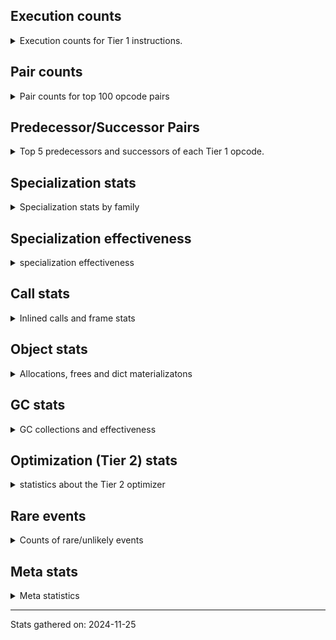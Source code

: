## Execution counts

<details>
<summary> Execution counts for Tier 1 instructions. </summary>


The "miss ratio" column shows the percentage of times the instruction
executed that it deoptimized. When this happens, the base unspecialized
instruction is not counted.

<table>
<thead>
<tr>
<th align="left">Name</th>
<th align="right">Base Count</th>
<th align="right">Head Count</th>
<th align="right">Change</th>
</tr>
</thead>
<tbody>
<tr>
<td align="left">LOAD_FAST</td>
<td align="right">1,850,878,500</td>
<td align="right">1,850,878,500</td>
<td align="right">0.0%</td>
</tr>
<tr>
<td align="left">STORE_FAST</td>
<td align="right">385,400,640</td>
<td align="right">385,400,640</td>
<td align="right">0.0%</td>
</tr>
<tr>
<td align="left">LOAD_ATTR_INSTANCE_VALUE</td>
<td align="right">356,844,640</td>
<td align="right">356,844,640</td>
<td align="right">0.0%</td>
</tr>
<tr>
<td align="left">POP_JUMP_IF_FALSE</td>
<td align="right">265,040,280</td>
<td align="right">265,040,280</td>
<td align="right">0.0%</td>
</tr>
<tr>
<td align="left">LOAD_SMALL_INT</td>
<td align="right">258,160,860</td>
<td align="right">258,160,860</td>
<td align="right">0.0%</td>
</tr>
<tr>
<td align="left">LOAD_CONST_IMMORTAL</td>
<td align="right">250,412,040</td>
<td align="right">250,412,040</td>
<td align="right">0.0%</td>
</tr>
<tr>
<td align="left">STORE_ATTR_INSTANCE_VALUE</td>
<td align="right">204,107,780</td>
<td align="right">204,107,780</td>
<td align="right">0.0%</td>
</tr>
<tr>
<td align="left">LOAD_ATTR_METHOD_NO_DICT</td>
<td align="right">166,929,540</td>
<td align="right">166,929,540</td>
<td align="right">0.0%</td>
</tr>
<tr>
<td align="left">LOAD_FAST_LOAD_FAST</td>
<td align="right">162,011,340</td>
<td align="right">162,011,340</td>
<td align="right">0.0%</td>
</tr>
<tr>
<td align="left">RETURN_VALUE</td>
<td align="right">158,565,240</td>
<td align="right">158,565,240</td>
<td align="right">0.0%</td>
</tr>
<tr>
<td align="left">RESUME_CHECK</td>
<td align="right">158,563,980</td>
<td align="right">158,563,980</td>
<td align="right">0.0%</td>
</tr>
<tr>
<td align="left">COMPARE_OP_INT</td>
<td align="right">127,699,920</td>
<td align="right">127,699,920</td>
<td align="right">0.0%</td>
</tr>
<tr>
<td align="left">BINARY_SUBSCR_LIST_INT</td>
<td align="right">113,346,180</td>
<td align="right">113,346,180</td>
<td align="right">0.0%</td>
</tr>
<tr>
<td align="left">LOAD_GLOBAL_BUILTIN</td>
<td align="right">109,501,280</td>
<td align="right">109,501,280</td>
<td align="right">0.0%</td>
</tr>
<tr>
<td align="left">EXTENDED_ARG</td>
<td align="right">109,168,200</td>
<td align="right">109,168,200</td>
<td align="right">0.0%</td>
</tr>
<tr>
<td align="left">UNARY_NEGATIVE</td>
<td align="right">105,292,140</td>
<td align="right">105,292,140</td>
<td align="right">0.0%</td>
</tr>
<tr>
<td align="left">POP_JUMP_IF_TRUE</td>
<td align="right">102,299,040</td>
<td align="right">102,299,040</td>
<td align="right">0.0%</td>
</tr>
<tr>
<td align="left">BINARY_SUBSCR_DICT</td>
<td align="right">95,104,500</td>
<td align="right">95,104,500</td>
<td align="right">0.0%</td>
</tr>
<tr>
<td align="left">CALL_NON_PY_GENERAL</td>
<td align="right">76,620,300</td>
<td align="right">76,620,300</td>
<td align="right">0.0%</td>
</tr>
<tr>
<td align="left">JUMP_BACKWARD</td>
<td align="right">71,127,480</td>
<td align="right">71,127,480</td>
<td align="right">0.0%</td>
</tr>
<tr>
<td align="left">CALL_LIST_APPEND</td>
<td align="right">70,492,980</td>
<td align="right">70,492,980</td>
<td align="right">0.0%</td>
</tr>
<tr>
<td align="left">NOP</td>
<td align="right">61,320,480</td>
<td align="right">61,320,480</td>
<td align="right">0.0%</td>
</tr>
<tr>
<td align="left">CALL_METHOD_DESCRIPTOR_FAST</td>
<td align="right">59,443,380</td>
<td align="right">59,443,380</td>
<td align="right">0.0%</td>
</tr>
<tr>
<td align="left">LOAD_GLOBAL_MODULE</td>
<td align="right">53,870,020</td>
<td align="right">53,870,020</td>
<td align="right">0.0%</td>
</tr>
<tr>
<td align="left">DELETE_SUBSCR</td>
<td align="right">52,349,040</td>
<td align="right">52,349,040</td>
<td align="right">0.0%</td>
</tr>
<tr>
<td align="left">BUILD_SLICE</td>
<td align="right">52,349,040</td>
<td align="right">52,349,040</td>
<td align="right">0.0%</td>
</tr>
<tr>
<td align="left">TO_BOOL_BOOL</td>
<td align="right">49,258,620</td>
<td align="right">49,258,620</td>
<td align="right">0.0%</td>
</tr>
<tr>
<td align="left">CALL_PY_EXACT_ARGS</td>
<td align="right">47,968,740</td>
<td align="right">47,968,740</td>
<td align="right">0.0%</td>
</tr>
<tr>
<td align="left">TO_BOOL_ALWAYS_TRUE</td>
<td align="right">47,675,580</td>
<td align="right">47,675,580</td>
<td align="right">0.0%</td>
</tr>
<tr>
<td align="left">INTERPRETER_EXIT</td>
<td align="right">45,924,300</td>
<td align="right">45,924,300</td>
<td align="right">0.0%</td>
</tr>
<tr>
<td align="left">JUMP_FORWARD</td>
<td align="right">42,933,240</td>
<td align="right">42,933,240</td>
<td align="right">0.0%</td>
</tr>
<tr>
<td align="left">POP_TOP</td>
<td align="right">41,883,780</td>
<td align="right">41,883,780</td>
<td align="right">0.0%</td>
</tr>
<tr>
<td align="left">CALL_ISINSTANCE</td>
<td align="right">40,892,520</td>
<td align="right">40,892,520</td>
<td align="right">0.0%</td>
</tr>
<tr>
<td align="left">UNPACK_SEQUENCE_TWO_TUPLE</td>
<td align="right">36,819,480</td>
<td align="right">36,819,480</td>
<td align="right">0.0%</td>
</tr>
<tr>
<td align="left">STORE_ATTR_SLOT</td>
<td align="right">36,086,280</td>
<td align="right">36,086,280</td>
<td align="right">0.0%</td>
</tr>
<tr>
<td align="left">TO_BOOL_NONE</td>
<td align="right">35,536,700</td>
<td align="right">35,536,700</td>
<td align="right">0.0%</td>
</tr>
<tr>
<td align="left">BINARY_SUBSCR_GETITEM</td>
<td align="right">35,514,600</td>
<td align="right">35,514,600</td>
<td align="right">0.0%</td>
</tr>
<tr>
<td align="left">POP_JUMP_IF_NONE</td>
<td align="right">35,176,500</td>
<td align="right">35,176,500</td>
<td align="right">0.0%</td>
</tr>
<tr>
<td align="left">CONTAINS_OP_DICT</td>
<td align="right">34,664,280</td>
<td align="right">34,664,280</td>
<td align="right">0.0%</td>
</tr>
<tr>
<td align="left">TO_BOOL_INT</td>
<td align="right">34,549,500</td>
<td align="right">34,549,500</td>
<td align="right">0.0%</td>
</tr>
<tr>
<td align="left">FOR_ITER_LIST</td>
<td align="right">32,614,800</td>
<td align="right">32,614,800</td>
<td align="right">0.0%</td>
</tr>
<tr>
<td align="left">BINARY_OP_SUBTRACT_INT</td>
<td align="right">30,116,640</td>
<td align="right">30,116,640</td>
<td align="right">0.0%</td>
</tr>
<tr>
<td align="left">LOAD_ATTR_METHOD_WITH_VALUES</td>
<td align="right">28,306,200</td>
<td align="right">28,306,200</td>
<td align="right">0.0%</td>
</tr>
<tr>
<td align="left">CALL_BOUND_METHOD_EXACT_ARGS</td>
<td align="right">28,155,540</td>
<td align="right">28,155,540</td>
<td align="right">0.0%</td>
</tr>
<tr>
<td align="left">BINARY_SUBSCR</td>
<td align="right">27,970,040</td>
<td align="right">27,970,040</td>
<td align="right">0.0%</td>
</tr>
<tr>
<td align="left">STORE_FAST_STORE_FAST</td>
<td align="right">27,632,400</td>
<td align="right">27,632,400</td>
<td align="right">0.0%</td>
</tr>
<tr>
<td align="left">STORE_SUBSCR</td>
<td align="right">26,781,000</td>
<td align="right">26,781,000</td>
<td align="right">0.0%</td>
</tr>
<tr>
<td align="left">BINARY_SLICE</td>
<td align="right">26,190,540</td>
<td align="right">26,190,540</td>
<td align="right">0.0%</td>
</tr>
<tr>
<td align="left">STORE_SUBSCR_LIST_INT</td>
<td align="right">26,174,520</td>
<td align="right">26,174,520</td>
<td align="right">0.0%</td>
</tr>
<tr>
<td align="left">PUSH_NULL</td>
<td align="right">21,041,880</td>
<td align="right">21,041,880</td>
<td align="right">0.0%</td>
</tr>
<tr>
<td align="left">CONTAINS_OP</td>
<td align="right">19,391,960</td>
<td align="right">19,391,960</td>
<td align="right">0.0%</td>
</tr>
<tr>
<td align="left">BINARY_SUBSCR_STR_INT</td>
<td align="right">17,564,700</td>
<td align="right">17,564,700</td>
<td align="right">0.0%</td>
</tr>
<tr>
<td align="left">CALL_LEN</td>
<td align="right">16,612,560</td>
<td align="right">16,612,560</td>
<td align="right">0.0%</td>
</tr>
<tr>
<td align="left">GET_ITER</td>
<td align="right">15,504,780</td>
<td align="right">15,504,780</td>
<td align="right">0.0%</td>
</tr>
<tr>
<td align="left">LOAD_ATTR_MODULE</td>
<td align="right">13,719,660</td>
<td align="right">13,719,660</td>
<td align="right">0.0%</td>
</tr>
<tr>
<td align="left">CALL_BUILTIN_FAST</td>
<td align="right">12,358,920</td>
<td align="right">12,358,920</td>
<td align="right">0.0%</td>
</tr>
<tr>
<td align="left">SWAP</td>
<td align="right">12,204,660</td>
<td align="right">12,204,660</td>
<td align="right">0.0%</td>
</tr>
<tr>
<td align="left">LOAD_CONST</td>
<td align="right">11,438,580</td>
<td align="right">11,438,580</td>
<td align="right">0.0%</td>
</tr>
<tr>
<td align="left">STORE_FAST_LOAD_FAST</td>
<td align="right">10,575,720</td>
<td align="right">10,575,720</td>
<td align="right">0.0%</td>
</tr>
<tr>
<td align="left">BINARY_OP_ADD_INT</td>
<td align="right">9,573,540</td>
<td align="right">9,573,540</td>
<td align="right">0.0%</td>
</tr>
<tr>
<td align="left">LOAD_ATTR</td>
<td align="right">9,416,340</td>
<td align="right">9,416,340</td>
<td align="right">0.0%</td>
</tr>
<tr>
<td align="left">LOAD_ATTR_SLOT</td>
<td align="right">8,975,280</td>
<td align="right">8,975,280</td>
<td align="right">0.0%</td>
</tr>
<tr>
<td align="left">TO_BOOL_LIST</td>
<td align="right">8,783,640</td>
<td align="right">8,783,640</td>
<td align="right">0.0%</td>
</tr>
<tr>
<td align="left">CALL_KW_NON_PY</td>
<td align="right">7,989,540</td>
<td align="right">7,989,540</td>
<td align="right">0.0%</td>
</tr>
<tr>
<td align="left">POP_JUMP_IF_NOT_NONE</td>
<td align="right">7,157,460</td>
<td align="right">7,157,460</td>
<td align="right">0.0%</td>
</tr>
<tr>
<td align="left">FOR_ITER</td>
<td align="right">7,001,200</td>
<td align="right">7,001,200</td>
<td align="right">0.0%</td>
</tr>
<tr>
<td align="left">BUILD_LIST</td>
<td align="right">6,893,100</td>
<td align="right">6,893,100</td>
<td align="right">0.0%</td>
</tr>
<tr>
<td align="left">TO_BOOL_STR</td>
<td align="right">4,138,460</td>
<td align="right">4,138,460</td>
<td align="right">0.0%</td>
</tr>
<tr>
<td align="left">COMPARE_OP_STR</td>
<td align="right">3,239,880</td>
<td align="right">3,239,880</td>
<td align="right">0.0%</td>
</tr>
<tr>
<td align="left">TO_BOOL</td>
<td align="right">3,136,560</td>
<td align="right">3,136,560</td>
<td align="right">0.0%</td>
</tr>
<tr>
<td align="left">COPY</td>
<td align="right">2,609,400</td>
<td align="right">2,609,400</td>
<td align="right">0.0%</td>
</tr>
<tr>
<td align="left">CALL_BUILTIN_CLASS</td>
<td align="right">2,531,940</td>
<td align="right">2,531,940</td>
<td align="right">0.0%</td>
</tr>
<tr>
<td align="left">BINARY_OP</td>
<td align="right">1,317,780</td>
<td align="right">1,317,780</td>
<td align="right">0.0%</td>
</tr>
<tr>
<td align="left">LOAD_FAST_AND_CLEAR</td>
<td align="right">1,253,280</td>
<td align="right">1,253,280</td>
<td align="right">0.0%</td>
</tr>
<tr>
<td align="left">BUILD_TUPLE</td>
<td align="right">1,164,240</td>
<td align="right">1,164,240</td>
<td align="right">0.0%</td>
</tr>
<tr>
<td align="left">LOAD_DEREF</td>
<td align="right">1,091,760</td>
<td align="right">1,091,760</td>
<td align="right">0.0%</td>
</tr>
<tr>
<td align="left">COPY_FREE_VARS</td>
<td align="right">1,091,700</td>
<td align="right">1,091,700</td>
<td align="right">0.0%</td>
</tr>
<tr>
<td align="left">CALL_KW_PY</td>
<td align="right">855,060</td>
<td align="right">855,060</td>
<td align="right">0.0%</td>
</tr>
<tr>
<td align="left">BINARY_OP_ADD_UNICODE</td>
<td align="right">835,200</td>
<td align="right">835,200</td>
<td align="right">0.0%</td>
</tr>
<tr>
<td align="left">LIST_APPEND</td>
<td align="right">729,960</td>
<td align="right">729,960</td>
<td align="right">0.0%</td>
</tr>
<tr>
<td align="left">CALL_PY_GENERAL</td>
<td align="right">669,540</td>
<td align="right">669,540</td>
<td align="right">0.0%</td>
</tr>
<tr>
<td align="left">COMPARE_OP</td>
<td align="right">406,300</td>
<td align="right">406,300</td>
<td align="right">0.0%</td>
</tr>
<tr>
<td align="left">STORE_SUBSCR_DICT</td>
<td align="right">379,680</td>
<td align="right">379,680</td>
<td align="right">0.0%</td>
</tr>
<tr>
<td align="left">BINARY_SUBSCR_TUPLE_INT</td>
<td align="right">216,960</td>
<td align="right">216,960</td>
<td align="right">0.0%</td>
</tr>
<tr>
<td align="left">CALL_METHOD_DESCRIPTOR_O</td>
<td align="right">180,960</td>
<td align="right">180,960</td>
<td align="right">0.0%</td>
</tr>
<tr>
<td align="left">CALL_METHOD_DESCRIPTOR_NOARGS</td>
<td align="right">97,380</td>
<td align="right">97,380</td>
<td align="right">0.0%</td>
</tr>
<tr>
<td align="left">BUILD_MAP</td>
<td align="right">94,920</td>
<td align="right">94,920</td>
<td align="right">0.0%</td>
</tr>
<tr>
<td align="left">FORMAT_SIMPLE</td>
<td align="right">65,880</td>
<td align="right">65,880</td>
<td align="right">0.0%</td>
</tr>
<tr>
<td align="left">CONVERT_VALUE</td>
<td align="right">65,880</td>
<td align="right">65,880</td>
<td align="right">0.0%</td>
</tr>
<tr>
<td align="left">CALL_FUNCTION_EX</td>
<td align="right">56,100</td>
<td align="right">56,100</td>
<td align="right">0.0%</td>
</tr>
<tr>
<td align="left">BUILD_STRING</td>
<td align="right">32,940</td>
<td align="right">32,940</td>
<td align="right">0.0%</td>
</tr>
<tr>
<td align="left">FOR_ITER_TUPLE</td>
<td align="right">30,600</td>
<td align="right">30,600</td>
<td align="right">0.0%</td>
</tr>
<tr>
<td align="left">CALL_STR_1</td>
<td align="right">30,420</td>
<td align="right">30,420</td>
<td align="right">0.0%</td>
</tr>
<tr>
<td align="left">LOAD_ATTR_PROPERTY</td>
<td align="right">30,420</td>
<td align="right">30,420</td>
<td align="right">0.0%</td>
</tr>
<tr>
<td align="left">LOAD_FAST_CHECK</td>
<td align="right">13,860</td>
<td align="right">13,860</td>
<td align="right">0.0%</td>
</tr>
<tr>
<td align="left">CALL_METHOD_DESCRIPTOR_FAST_WITH_KEYWORDS</td>
<td align="right">13,860</td>
<td align="right">13,860</td>
<td align="right">0.0%</td>
</tr>
<tr>
<td align="left">MAKE_FUNCTION</td>
<td align="right">3,840</td>
<td align="right">3,840</td>
<td align="right">0.0%</td>
</tr>
<tr>
<td align="left">STORE_ATTR</td>
<td align="right">2,560</td>
<td align="right">2,560</td>
<td align="right">0.0%</td>
</tr>
<tr>
<td align="left">CALL_TUPLE_1</td>
<td align="right">1,980</td>
<td align="right">1,980</td>
<td align="right">0.0%</td>
</tr>
<tr>
<td align="left">CALL_TYPE_1</td>
<td align="right">1,440</td>
<td align="right">1,440</td>
<td align="right">0.0%</td>
</tr>
<tr>
<td align="left">CALL_ALLOC_AND_ENTER_INIT</td>
<td align="right">1,260</td>
<td align="right">1,260</td>
<td align="right">0.0%</td>
</tr>
<tr>
<td align="left">EXIT_INIT_CHECK</td>
<td align="right">1,080</td>
<td align="right">1,080</td>
<td align="right">0.0%</td>
</tr>
<tr>
<td align="left">CALL_BUILTIN_FAST_WITH_KEYWORDS</td>
<td align="right">960</td>
<td align="right">960</td>
<td align="right">0.0%</td>
</tr>
<tr>
<td align="left">STORE_GLOBAL</td>
<td align="right">720</td>
<td align="right">720</td>
<td align="right">0.0%</td>
</tr>
<tr>
<td align="left">CALL</td>
<td align="right">480</td>
<td align="right">480</td>
<td align="right">0.0%</td>
</tr>
<tr>
<td align="left">RESUME</td>
<td align="right">360</td>
<td align="right">360</td>
<td align="right">0.0%</td>
</tr>
<tr>
<td align="left">IMPORT_NAME</td>
<td align="right">360</td>
<td align="right">360</td>
<td align="right">0.0%</td>
</tr>
<tr>
<td align="left">LOAD_SPECIAL</td>
<td align="right">360</td>
<td align="right">360</td>
<td align="right">0.0%</td>
</tr>
<tr>
<td align="left">STORE_NAME</td>
<td align="right">360</td>
<td align="right">360</td>
<td align="right">0.0%</td>
</tr>
<tr>
<td align="left">LOAD_GLOBAL</td>
<td align="right">280</td>
<td align="right">280</td>
<td align="right">0.0%</td>
</tr>
<tr>
<td align="left">LIST_EXTEND</td>
<td align="right">240</td>
<td align="right">240</td>
<td align="right">0.0%</td>
</tr>
<tr>
<td align="left">BINARY_OP_INPLACE_ADD_UNICODE</td>
<td align="right">180</td>
<td align="right">180</td>
<td align="right">0.0%</td>
</tr>
<tr>
<td align="left">DICT_MERGE</td>
<td align="right">180</td>
<td align="right">180</td>
<td align="right">0.0%</td>
</tr>
<tr>
<td align="left">YIELD_VALUE</td>
<td align="right">180</td>
<td align="right">180</td>
<td align="right">0.0%</td>
</tr>
<tr>
<td align="left">LOAD_ATTR_CLASS</td>
<td align="right">180</td>
<td align="right">180</td>
<td align="right">0.0%</td>
</tr>
<tr>
<td align="left">FOR_ITER_RANGE</td>
<td align="right">120</td>
<td align="right">120</td>
<td align="right">0.0%</td>
</tr>
<tr>
<td align="left">RETURN_GENERATOR</td>
<td align="right">60</td>
<td align="right">60</td>
<td align="right">0.0%</td>
</tr>
<tr>
<td align="left">CALL_INTRINSIC_1</td>
<td align="right">60</td>
<td align="right">60</td>
<td align="right">0.0%</td>
</tr>
<tr>
<td align="left">IS_OP</td>
<td align="right">60</td>
<td align="right">60</td>
<td align="right">0.0%</td>
</tr>
<tr>
<td align="left">MAKE_CELL</td>
<td align="right">60</td>
<td align="right">60</td>
<td align="right">0.0%</td>
</tr>
<tr>
<td align="left">SET_FUNCTION_ATTRIBUTE</td>
<td align="right">60</td>
<td align="right">60</td>
<td align="right">0.0%</td>
</tr>
<tr>
<td align="left">STORE_DEREF</td>
<td align="right">60</td>
<td align="right">60</td>
<td align="right">0.0%</td>
</tr>
<tr>
<td align="left">BINARY_OP_SUBTRACT_FLOAT</td>
<td align="right">60</td>
<td align="right">60</td>
<td align="right">0.0%</td>
</tr>
<tr>
<td align="left">UNPACK_SEQUENCE</td>
<td align="right">40</td>
<td align="right">40</td>
<td align="right">0.0%</td>
</tr>
</tbody>
</table>


</details>

## Pair counts

<details>
<summary> Pair counts for top 100 opcode pairs </summary>


Pairs of specialized operations that deoptimize and are then followed by
the corresponding unspecialized instruction are not counted as pairs.

Not included in comparative output.


</details>

## Predecessor/Successor Pairs

<details>
<summary> Top 5 predecessors and successors of each Tier 1 opcode. </summary>


This does not include the unspecialized instructions that occur after a
specialized instruction deoptimizes.

Not included in comparative output.


</details>

## Specialization stats

<details>
<summary> Specialization stats by family </summary>

### BINARY_OP

<details>
<summary> specialization stats for BINARY_OP family </summary>

<table>
<thead>
<tr>
<th align="left">Kind</th>
<th align="right">Base Count</th>
<th align="right">Base Ratio</th>
<th align="right">Head Count</th>
<th align="right">Head Ratio</th>
<th align="right">Change</th>
</tr>
</thead>
<tbody>
<tr>
<td align="left">
deferred
<details>
<summary>ⓘ</summary>

Lists the number of "deferred" (i.e. not specialized) instructions executed.
</details>
</td>
<td align="right">1,317,180</td>
<td align="right">3.1%</td>
<td align="right">1,317,180</td>
<td align="right">3.1%</td>
<td align="right">0.0%</td>
</tr>
<tr>
<td align="left">
hit
<details>
<summary>ⓘ</summary>

Specialized instructions that complete.
</details>
</td>
<td align="right">40,525,620</td>
<td align="right">96.9%</td>
<td align="right">40,525,620</td>
<td align="right">96.9%</td>
<td align="right">0.0%</td>
</tr>
</tbody>
</table>

<table>
<thead>
<tr>
<th align="left">Success</th>
<th align="right">Base Count</th>
<th align="right">Base Ratio</th>
<th align="right">Head Count</th>
<th align="right">Head Ratio</th>
<th align="right">Change</th>
</tr>
</thead>
<tbody>
<tr>
<td align="left">Success</td>
<td align="right">0</td>
<td align="right">0.0%</td>
<td align="right">0</td>
<td align="right">0.0%</td>
<td align="right"></td>
</tr>
<tr>
<td align="left">Failure</td>
<td align="right">580</td>
<td align="right">100.0%</td>
<td align="right">580</td>
<td align="right">100.0%</td>
<td align="right">0.0%</td>
</tr>
</tbody>
</table>

<table>
<thead>
<tr>
<th align="left">Failure kind</th>
<th align="right">Base Count</th>
<th align="right">Base Ratio</th>
<th align="right">Head Count</th>
<th align="right">Head Ratio</th>
<th align="right">Change</th>
</tr>
</thead>
<tbody>
<tr>
<td align="left">add other</td>
<td align="right">200</td>
<td align="right">34.5%</td>
<td align="right">200</td>
<td align="right">34.5%</td>
<td align="right">0.0%</td>
</tr>
<tr>
<td align="left">multiply different types</td>
<td align="right">200</td>
<td align="right">34.5%</td>
<td align="right">200</td>
<td align="right">34.5%</td>
<td align="right">0.0%</td>
</tr>
<tr>
<td align="left">remainder</td>
<td align="right">120</td>
<td align="right">20.7%</td>
<td align="right">120</td>
<td align="right">20.7%</td>
<td align="right">0.0%</td>
</tr>
<tr>
<td align="left">or</td>
<td align="right">40</td>
<td align="right">6.9%</td>
<td align="right">40</td>
<td align="right">6.9%</td>
<td align="right">0.0%</td>
</tr>
<tr>
<td align="left">add different types</td>
<td align="right">20</td>
<td align="right">3.4%</td>
<td align="right">20</td>
<td align="right">3.4%</td>
<td align="right">0.0%</td>
</tr>
</tbody>
</table>


</details>

### BINARY_SLICE

<details>
<summary> specialization stats for BINARY_SLICE family </summary>

<table>
<thead>
<tr>
<th align="left">Kind</th>
<th align="right">Base Count</th>
<th align="right">Base Ratio</th>
<th align="right">Head Count</th>
<th align="right">Head Ratio</th>
<th align="right">Change</th>
</tr>
</thead>
<tbody>
<tr>
<td align="left">
deferred
<details>
<summary>ⓘ</summary>

Lists the number of "deferred" (i.e. not specialized) instructions executed.
</details>
</td>
<td align="right">26,190,540</td>
<td align="right">100.0%</td>
<td align="right">26,190,540</td>
<td align="right">100.0%</td>
<td align="right">0.0%</td>
</tr>
</tbody>
</table>


</details>

### BINARY_SUBSCR

<details>
<summary> specialization stats for BINARY_SUBSCR family </summary>

<table>
<thead>
<tr>
<th align="left">Kind</th>
<th align="right">Base Count</th>
<th align="right">Base Ratio</th>
<th align="right">Head Count</th>
<th align="right">Head Ratio</th>
<th align="right">Change</th>
</tr>
</thead>
<tbody>
<tr>
<td align="left">
deferred
<details>
<summary>ⓘ</summary>

Lists the number of "deferred" (i.e. not specialized) instructions executed.
</details>
</td>
<td align="right">27,962,640</td>
<td align="right">9.7%</td>
<td align="right">27,962,640</td>
<td align="right">9.7%</td>
<td align="right">0.0%</td>
</tr>
<tr>
<td align="left">
hit
<details>
<summary>ⓘ</summary>

Specialized instructions that complete.
</details>
</td>
<td align="right">261,746,940</td>
<td align="right">90.3%</td>
<td align="right">261,746,940</td>
<td align="right">90.3%</td>
<td align="right">0.0%</td>
</tr>
</tbody>
</table>

<table>
<thead>
<tr>
<th align="left">Success</th>
<th align="right">Base Count</th>
<th align="right">Base Ratio</th>
<th align="right">Head Count</th>
<th align="right">Head Ratio</th>
<th align="right">Change</th>
</tr>
</thead>
<tbody>
<tr>
<td align="left">Success</td>
<td align="right">40</td>
<td align="right">0.5%</td>
<td align="right">40</td>
<td align="right">0.5%</td>
<td align="right">0.0%</td>
</tr>
<tr>
<td align="left">Failure</td>
<td align="right">7,360</td>
<td align="right">99.5%</td>
<td align="right">7,360</td>
<td align="right">99.5%</td>
<td align="right">0.0%</td>
</tr>
</tbody>
</table>

<table>
<thead>
<tr>
<th align="left">Failure kind</th>
<th align="right">Base Count</th>
<th align="right">Base Ratio</th>
<th align="right">Head Count</th>
<th align="right">Head Ratio</th>
<th align="right">Change</th>
</tr>
</thead>
<tbody>
<tr>
<td align="left">out of range</td>
<td align="right">7,060</td>
<td align="right">95.9%</td>
<td align="right">7,060</td>
<td align="right">95.9%</td>
<td align="right">0.0%</td>
</tr>
<tr>
<td align="left">string slice</td>
<td align="right">260</td>
<td align="right">3.5%</td>
<td align="right">260</td>
<td align="right">3.5%</td>
<td align="right">0.0%</td>
</tr>
<tr>
<td align="left">list slice</td>
<td align="right">40</td>
<td align="right">0.5%</td>
<td align="right">40</td>
<td align="right">0.5%</td>
<td align="right">0.0%</td>
</tr>
</tbody>
</table>


</details>

### CALL

<details>
<summary> specialization stats for CALL family </summary>

<table>
<thead>
<tr>
<th align="left">Kind</th>
<th align="right">Base Count</th>
<th align="right">Base Ratio</th>
<th align="right">Head Count</th>
<th align="right">Head Ratio</th>
<th align="right">Change</th>
</tr>
</thead>
<tbody>
<tr>
<td align="left">
hit
<details>
<summary>ⓘ</summary>

Specialized instructions that complete.
</details>
</td>
<td align="right">277,515,480</td>
<td align="right">90.4%</td>
<td align="right">277,515,480</td>
<td align="right">90.4%</td>
<td align="right">0.0%</td>
</tr>
<tr>
<td align="left">
miss
<details>
<summary>ⓘ</summary>

Specialized instructions that deopt.
</details>
</td>
<td align="right">29,424,900</td>
<td align="right">9.6%</td>
<td align="right">29,424,900</td>
<td align="right">9.6%</td>
<td align="right">0.0%</td>
</tr>
</tbody>
</table>

<table>
<thead>
<tr>
<th align="left">Success</th>
<th align="right">Base Count</th>
<th align="right">Base Ratio</th>
<th align="right">Head Count</th>
<th align="right">Head Ratio</th>
<th align="right">Change</th>
</tr>
</thead>
<tbody>
<tr>
<td align="left">Success</td>
<td align="right">555,660</td>
<td align="right">100.0%</td>
<td align="right">555,660</td>
<td align="right">100.0%</td>
<td align="right">0.0%</td>
</tr>
<tr>
<td align="left">Failure</td>
<td align="right">0</td>
<td align="right">0.0%</td>
<td align="right">0</td>
<td align="right">0.0%</td>
<td align="right"></td>
</tr>
</tbody>
</table>

<table>
<thead>
<tr>
<th align="left">Failure kind</th>
<th align="right">Base Count</th>
<th align="right">Base Ratio</th>
<th align="right">Head Count</th>
<th align="right">Head Ratio</th>
<th align="right">Change</th>
</tr>
</thead>
<tbody>
<tr>
<td align="left">init not inline values</td>
<td align="right">20</td>
<td align="right">20 / 0 !!</td>
<td align="right">20</td>
<td align="right">20 / 0 !!</td>
<td align="right">0.0%</td>
</tr>
</tbody>
</table>


</details>

### COMPARE_OP

<details>
<summary> specialization stats for COMPARE_OP family </summary>

<table>
<thead>
<tr>
<th align="left">Kind</th>
<th align="right">Base Count</th>
<th align="right">Base Ratio</th>
<th align="right">Head Count</th>
<th align="right">Head Ratio</th>
<th align="right">Change</th>
</tr>
</thead>
<tbody>
<tr>
<td align="left">
deferred
<details>
<summary>ⓘ</summary>

Lists the number of "deferred" (i.e. not specialized) instructions executed.
</details>
</td>
<td align="right">406,200</td>
<td align="right">0.3%</td>
<td align="right">406,200</td>
<td align="right">0.3%</td>
<td align="right">0.0%</td>
</tr>
<tr>
<td align="left">
hit
<details>
<summary>ⓘ</summary>

Specialized instructions that complete.
</details>
</td>
<td align="right">130,939,800</td>
<td align="right">99.7%</td>
<td align="right">130,939,800</td>
<td align="right">99.7%</td>
<td align="right">0.0%</td>
</tr>
</tbody>
</table>

<table>
<thead>
<tr>
<th align="left">Success</th>
<th align="right">Base Count</th>
<th align="right">Base Ratio</th>
<th align="right">Head Count</th>
<th align="right">Head Ratio</th>
<th align="right">Change</th>
</tr>
</thead>
<tbody>
<tr>
<td align="left">Success</td>
<td align="right">0</td>
<td align="right">0.0%</td>
<td align="right">0</td>
<td align="right">0.0%</td>
<td align="right"></td>
</tr>
<tr>
<td align="left">Failure</td>
<td align="right">100</td>
<td align="right">100.0%</td>
<td align="right">100</td>
<td align="right">100.0%</td>
<td align="right">0.0%</td>
</tr>
</tbody>
</table>

<table>
<thead>
<tr>
<th align="left">Failure kind</th>
<th align="right">Base Count</th>
<th align="right">Base Ratio</th>
<th align="right">Head Count</th>
<th align="right">Head Ratio</th>
<th align="right">Change</th>
</tr>
</thead>
<tbody>
<tr>
<td align="left">list</td>
<td align="right">100</td>
<td align="right">100.0%</td>
<td align="right">100</td>
<td align="right">100.0%</td>
<td align="right">0.0%</td>
</tr>
</tbody>
</table>


</details>

### CONTAINS_OP

<details>
<summary> specialization stats for CONTAINS_OP family </summary>

<table>
<thead>
<tr>
<th align="left">Kind</th>
<th align="right">Base Count</th>
<th align="right">Base Ratio</th>
<th align="right">Head Count</th>
<th align="right">Head Ratio</th>
<th align="right">Change</th>
</tr>
</thead>
<tbody>
<tr>
<td align="left">
deferred
<details>
<summary>ⓘ</summary>

Lists the number of "deferred" (i.e. not specialized) instructions executed.
</details>
</td>
<td align="right">19,386,960</td>
<td align="right">35.9%</td>
<td align="right">19,386,960</td>
<td align="right">35.9%</td>
<td align="right">0.0%</td>
</tr>
<tr>
<td align="left">
hit
<details>
<summary>ⓘ</summary>

Specialized instructions that complete.
</details>
</td>
<td align="right">34,664,280</td>
<td align="right">64.1%</td>
<td align="right">34,664,280</td>
<td align="right">64.1%</td>
<td align="right">0.0%</td>
</tr>
</tbody>
</table>

<table>
<thead>
<tr>
<th align="left">Success</th>
<th align="right">Base Count</th>
<th align="right">Base Ratio</th>
<th align="right">Head Count</th>
<th align="right">Head Ratio</th>
<th align="right">Change</th>
</tr>
</thead>
<tbody>
<tr>
<td align="left">Success</td>
<td align="right">0</td>
<td align="right">0.0%</td>
<td align="right">0</td>
<td align="right">0.0%</td>
<td align="right"></td>
</tr>
<tr>
<td align="left">Failure</td>
<td align="right">5,000</td>
<td align="right">100.0%</td>
<td align="right">5,000</td>
<td align="right">100.0%</td>
<td align="right">0.0%</td>
</tr>
</tbody>
</table>

<table>
<thead>
<tr>
<th align="left">Failure kind</th>
<th align="right">Base Count</th>
<th align="right">Base Ratio</th>
<th align="right">Head Count</th>
<th align="right">Head Ratio</th>
<th align="right">Change</th>
</tr>
</thead>
<tbody>
<tr>
<td align="left">str</td>
<td align="right">4,360</td>
<td align="right">87.2%</td>
<td align="right">4,360</td>
<td align="right">87.2%</td>
<td align="right">0.0%</td>
</tr>
<tr>
<td align="left">tuple</td>
<td align="right">440</td>
<td align="right">8.8%</td>
<td align="right">440</td>
<td align="right">8.8%</td>
<td align="right">0.0%</td>
</tr>
<tr>
<td align="left">list</td>
<td align="right">200</td>
<td align="right">4.0%</td>
<td align="right">200</td>
<td align="right">4.0%</td>
<td align="right">0.0%</td>
</tr>
</tbody>
</table>


</details>

### FOR_ITER

<details>
<summary> specialization stats for FOR_ITER family </summary>

<table>
<thead>
<tr>
<th align="left">Kind</th>
<th align="right">Base Count</th>
<th align="right">Base Ratio</th>
<th align="right">Head Count</th>
<th align="right">Head Ratio</th>
<th align="right">Change</th>
</tr>
</thead>
<tbody>
<tr>
<td align="left">
deferred
<details>
<summary>ⓘ</summary>

Lists the number of "deferred" (i.e. not specialized) instructions executed.
</details>
</td>
<td align="right">6,999,240</td>
<td align="right">17.7%</td>
<td align="right">6,999,240</td>
<td align="right">17.7%</td>
<td align="right">0.0%</td>
</tr>
<tr>
<td align="left">
hit
<details>
<summary>ⓘ</summary>

Specialized instructions that complete.
</details>
</td>
<td align="right">32,645,520</td>
<td align="right">82.3%</td>
<td align="right">32,645,520</td>
<td align="right">82.3%</td>
<td align="right">0.0%</td>
</tr>
</tbody>
</table>

<table>
<thead>
<tr>
<th align="left">Success</th>
<th align="right">Base Count</th>
<th align="right">Base Ratio</th>
<th align="right">Head Count</th>
<th align="right">Head Ratio</th>
<th align="right">Change</th>
</tr>
</thead>
<tbody>
<tr>
<td align="left">Success</td>
<td align="right">0</td>
<td align="right">0.0%</td>
<td align="right">0</td>
<td align="right">0.0%</td>
<td align="right"></td>
</tr>
<tr>
<td align="left">Failure</td>
<td align="right">1,960</td>
<td align="right">100.0%</td>
<td align="right">1,960</td>
<td align="right">100.0%</td>
<td align="right">0.0%</td>
</tr>
</tbody>
</table>

<table>
<thead>
<tr>
<th align="left">Failure kind</th>
<th align="right">Base Count</th>
<th align="right">Base Ratio</th>
<th align="right">Head Count</th>
<th align="right">Head Ratio</th>
<th align="right">Change</th>
</tr>
</thead>
<tbody>
<tr>
<td align="left">reversed list</td>
<td align="right">1,420</td>
<td align="right">72.4%</td>
<td align="right">1,420</td>
<td align="right">72.4%</td>
<td align="right">0.0%</td>
</tr>
<tr>
<td align="left">ascii string</td>
<td align="right">240</td>
<td align="right">12.2%</td>
<td align="right">240</td>
<td align="right">12.2%</td>
<td align="right">0.0%</td>
</tr>
<tr>
<td align="left">dict items</td>
<td align="right">160</td>
<td align="right">8.2%</td>
<td align="right">160</td>
<td align="right">8.2%</td>
<td align="right">0.0%</td>
</tr>
<tr>
<td align="left">dict keys</td>
<td align="right">60</td>
<td align="right">3.1%</td>
<td align="right">60</td>
<td align="right">3.1%</td>
<td align="right">0.0%</td>
</tr>
<tr>
<td align="left">dict values</td>
<td align="right">40</td>
<td align="right">2.0%</td>
<td align="right">40</td>
<td align="right">2.0%</td>
<td align="right">0.0%</td>
</tr>
<tr>
<td align="left">enumerate</td>
<td align="right">40</td>
<td align="right">2.0%</td>
<td align="right">40</td>
<td align="right">2.0%</td>
<td align="right">0.0%</td>
</tr>
</tbody>
</table>


</details>

### LOAD_ATTR

<details>
<summary> specialization stats for LOAD_ATTR family </summary>

<table>
<thead>
<tr>
<th align="left">Kind</th>
<th align="right">Base Count</th>
<th align="right">Base Ratio</th>
<th align="right">Head Count</th>
<th align="right">Head Ratio</th>
<th align="right">Change</th>
</tr>
</thead>
<tbody>
<tr>
<td align="left">
deferred
<details>
<summary>ⓘ</summary>

Lists the number of "deferred" (i.e. not specialized) instructions executed.
</details>
</td>
<td align="right">9,413,220</td>
<td align="right">1.6%</td>
<td align="right">9,413,220</td>
<td align="right">1.6%</td>
<td align="right">0.0%</td>
</tr>
<tr>
<td align="left">
hit
<details>
<summary>ⓘ</summary>

Specialized instructions that complete.
</details>
</td>
<td align="right">555,293,720</td>
<td align="right">95.0%</td>
<td align="right">555,293,720</td>
<td align="right">95.0%</td>
<td align="right">0.0%</td>
</tr>
<tr>
<td align="left">
miss
<details>
<summary>ⓘ</summary>

Specialized instructions that deopt.
</details>
</td>
<td align="right">19,512,200</td>
<td align="right">3.3%</td>
<td align="right">19,512,200</td>
<td align="right">3.3%</td>
<td align="right">0.0%</td>
</tr>
</tbody>
</table>

<table>
<thead>
<tr>
<th align="left">Success</th>
<th align="right">Base Count</th>
<th align="right">Base Ratio</th>
<th align="right">Head Count</th>
<th align="right">Head Ratio</th>
<th align="right">Change</th>
</tr>
</thead>
<tbody>
<tr>
<td align="left">Success</td>
<td align="right">368,380</td>
<td align="right">99.3%</td>
<td align="right">368,380</td>
<td align="right">99.3%</td>
<td align="right">0.0%</td>
</tr>
<tr>
<td align="left">Failure</td>
<td align="right">2,760</td>
<td align="right">0.7%</td>
<td align="right">2,760</td>
<td align="right">0.7%</td>
<td align="right">0.0%</td>
</tr>
</tbody>
</table>

<table>
<thead>
<tr>
<th align="left">Failure kind</th>
<th align="right">Base Count</th>
<th align="right">Base Ratio</th>
<th align="right">Head Count</th>
<th align="right">Head Ratio</th>
<th align="right">Change</th>
</tr>
</thead>
<tbody>
<tr>
<td align="left">overriding descriptor</td>
<td align="right">2,280</td>
<td align="right">82.6%</td>
<td align="right">2,280</td>
<td align="right">82.6%</td>
<td align="right">0.0%</td>
</tr>
<tr>
<td align="left">module attr not found</td>
<td align="right">140</td>
<td align="right">5.1%</td>
<td align="right">140</td>
<td align="right">5.1%</td>
<td align="right">0.0%</td>
</tr>
<tr>
<td align="left">method</td>
<td align="right">120</td>
<td align="right">4.3%</td>
<td align="right">120</td>
<td align="right">4.3%</td>
<td align="right">0.0%</td>
</tr>
<tr>
<td align="left">overridden</td>
<td align="right">100</td>
<td align="right">3.6%</td>
<td align="right">100</td>
<td align="right">3.6%</td>
<td align="right">0.0%</td>
</tr>
<tr>
<td align="left">non object slot</td>
<td align="right">60</td>
<td align="right">2.2%</td>
<td align="right">60</td>
<td align="right">2.2%</td>
<td align="right">0.0%</td>
</tr>
<tr>
<td align="left">not managed dict</td>
<td align="right">40</td>
<td align="right">1.4%</td>
<td align="right">40</td>
<td align="right">1.4%</td>
<td align="right">0.0%</td>
</tr>
</tbody>
</table>


</details>

### LOAD_GLOBAL

<details>
<summary> specialization stats for LOAD_GLOBAL family </summary>

<table>
<thead>
<tr>
<th align="left">Kind</th>
<th align="right">Base Count</th>
<th align="right">Base Ratio</th>
<th align="right">Head Count</th>
<th align="right">Head Ratio</th>
<th align="right">Change</th>
</tr>
</thead>
<tbody>
<tr>
<td align="left">
hit
<details>
<summary>ⓘ</summary>

Specialized instructions that complete.
</details>
</td>
<td align="right">163,367,240</td>
<td align="right">100.0%</td>
<td align="right">163,367,240</td>
<td align="right">100.0%</td>
<td align="right">0.0%</td>
</tr>
<tr>
<td align="left">
miss
<details>
<summary>ⓘ</summary>

Specialized instructions that deopt.
</details>
</td>
<td align="right">4,060</td>
<td align="right">0.0%</td>
<td align="right">4,060</td>
<td align="right">0.0%</td>
<td align="right">0.0%</td>
</tr>
</tbody>
</table>

<table>
<thead>
<tr>
<th align="left">Success</th>
<th align="right">Base Count</th>
<th align="right">Base Ratio</th>
<th align="right">Head Count</th>
<th align="right">Head Ratio</th>
<th align="right">Change</th>
</tr>
</thead>
<tbody>
<tr>
<td align="left">Success</td>
<td align="right">340</td>
<td align="right">100.0%</td>
<td align="right">340</td>
<td align="right">100.0%</td>
<td align="right">0.0%</td>
</tr>
<tr>
<td align="left">Failure</td>
<td align="right">0</td>
<td align="right">0.0%</td>
<td align="right">0</td>
<td align="right">0.0%</td>
<td align="right"></td>
</tr>
</tbody>
</table>


</details>

### STORE_ATTR

<details>
<summary> specialization stats for STORE_ATTR family </summary>

<table>
<thead>
<tr>
<th align="left">Kind</th>
<th align="right">Base Count</th>
<th align="right">Base Ratio</th>
<th align="right">Head Count</th>
<th align="right">Head Ratio</th>
<th align="right">Change</th>
</tr>
</thead>
<tbody>
<tr>
<td align="left">
deferred
<details>
<summary>ⓘ</summary>

Lists the number of "deferred" (i.e. not specialized) instructions executed.
</details>
</td>
<td align="right">2,520</td>
<td align="right">0.0%</td>
<td align="right">2,520</td>
<td align="right">0.0%</td>
<td align="right">0.0%</td>
</tr>
<tr>
<td align="left">
hit
<details>
<summary>ⓘ</summary>

Specialized instructions that complete.
</details>
</td>
<td align="right">231,627,300</td>
<td align="right">96.4%</td>
<td align="right">231,627,300</td>
<td align="right">96.4%</td>
<td align="right">0.0%</td>
</tr>
<tr>
<td align="left">
miss
<details>
<summary>ⓘ</summary>

Specialized instructions that deopt.
</details>
</td>
<td align="right">8,566,760</td>
<td align="right">3.6%</td>
<td align="right">8,566,760</td>
<td align="right">3.6%</td>
<td align="right">0.0%</td>
</tr>
</tbody>
</table>

<table>
<thead>
<tr>
<th align="left">Success</th>
<th align="right">Base Count</th>
<th align="right">Base Ratio</th>
<th align="right">Head Count</th>
<th align="right">Head Ratio</th>
<th align="right">Change</th>
</tr>
</thead>
<tbody>
<tr>
<td align="left">Success</td>
<td align="right">161,600</td>
<td align="right">100.0%</td>
<td align="right">161,600</td>
<td align="right">100.0%</td>
<td align="right">0.0%</td>
</tr>
<tr>
<td align="left">Failure</td>
<td align="right">40</td>
<td align="right">0.0%</td>
<td align="right">40</td>
<td align="right">0.0%</td>
<td align="right">0.0%</td>
</tr>
</tbody>
</table>

<table>
<thead>
<tr>
<th align="left">Failure kind</th>
<th align="right">Base Count</th>
<th align="right">Base Ratio</th>
<th align="right">Head Count</th>
<th align="right">Head Ratio</th>
<th align="right">Change</th>
</tr>
</thead>
<tbody>
<tr>
<td align="left">overriding descriptor</td>
<td align="right">40</td>
<td align="right">100.0%</td>
<td align="right">40</td>
<td align="right">100.0%</td>
<td align="right">0.0%</td>
</tr>
</tbody>
</table>


</details>

### STORE_SUBSCR

<details>
<summary> specialization stats for STORE_SUBSCR family </summary>

<table>
<thead>
<tr>
<th align="left">Kind</th>
<th align="right">Base Count</th>
<th align="right">Base Ratio</th>
<th align="right">Head Count</th>
<th align="right">Head Ratio</th>
<th align="right">Change</th>
</tr>
</thead>
<tbody>
<tr>
<td align="left">
deferred
<details>
<summary>ⓘ</summary>

Lists the number of "deferred" (i.e. not specialized) instructions executed.
</details>
</td>
<td align="right">26,772,000</td>
<td align="right">50.2%</td>
<td align="right">26,772,000</td>
<td align="right">50.2%</td>
<td align="right">0.0%</td>
</tr>
<tr>
<td align="left">
hit
<details>
<summary>ⓘ</summary>

Specialized instructions that complete.
</details>
</td>
<td align="right">26,554,200</td>
<td align="right">49.8%</td>
<td align="right">26,554,200</td>
<td align="right">49.8%</td>
<td align="right">0.0%</td>
</tr>
</tbody>
</table>

<table>
<thead>
<tr>
<th align="left">Success</th>
<th align="right">Base Count</th>
<th align="right">Base Ratio</th>
<th align="right">Head Count</th>
<th align="right">Head Ratio</th>
<th align="right">Change</th>
</tr>
</thead>
<tbody>
<tr>
<td align="left">Success</td>
<td align="right">0</td>
<td align="right">0.0%</td>
<td align="right">0</td>
<td align="right">0.0%</td>
<td align="right"></td>
</tr>
<tr>
<td align="left">Failure</td>
<td align="right">9,000</td>
<td align="right">100.0%</td>
<td align="right">9,000</td>
<td align="right">100.0%</td>
<td align="right">0.0%</td>
</tr>
</tbody>
</table>

<table>
<thead>
<tr>
<th align="left">Failure kind</th>
<th align="right">Base Count</th>
<th align="right">Base Ratio</th>
<th align="right">Head Count</th>
<th align="right">Head Ratio</th>
<th align="right">Change</th>
</tr>
</thead>
<tbody>
<tr>
<td align="left">py simple</td>
<td align="right">9,000</td>
<td align="right">100.0%</td>
<td align="right">9,000</td>
<td align="right">100.0%</td>
<td align="right">0.0%</td>
</tr>
</tbody>
</table>


</details>

### TO_BOOL

<details>
<summary> specialization stats for TO_BOOL family </summary>

<table>
<thead>
<tr>
<th align="left">Kind</th>
<th align="right">Base Count</th>
<th align="right">Base Ratio</th>
<th align="right">Head Count</th>
<th align="right">Head Ratio</th>
<th align="right">Change</th>
</tr>
</thead>
<tbody>
<tr>
<td align="left">
deferred
<details>
<summary>ⓘ</summary>

Lists the number of "deferred" (i.e. not specialized) instructions executed.
</details>
</td>
<td align="right">3,011,640</td>
<td align="right">2.0%</td>
<td align="right">3,011,640</td>
<td align="right">2.0%</td>
<td align="right">0.0%</td>
</tr>
<tr>
<td align="left">
hit
<details>
<summary>ⓘ</summary>

Specialized instructions that complete.
</details>
</td>
<td align="right">115,619,820</td>
<td align="right">77.8%</td>
<td align="right">115,619,820</td>
<td align="right">77.8%</td>
<td align="right">0.0%</td>
</tr>
<tr>
<td align="left">
miss
<details>
<summary>ⓘ</summary>

Specialized instructions that deopt.
</details>
</td>
<td align="right">29,797,780</td>
<td align="right">20.1%</td>
<td align="right">29,797,780</td>
<td align="right">20.1%</td>
<td align="right">0.0%</td>
</tr>
</tbody>
</table>

<table>
<thead>
<tr>
<th align="left">Success</th>
<th align="right">Base Count</th>
<th align="right">Base Ratio</th>
<th align="right">Head Count</th>
<th align="right">Head Ratio</th>
<th align="right">Change</th>
</tr>
</thead>
<tbody>
<tr>
<td align="left">Success</td>
<td align="right">562,200</td>
<td align="right">81.8%</td>
<td align="right">562,200</td>
<td align="right">81.8%</td>
<td align="right">0.0%</td>
</tr>
<tr>
<td align="left">Failure</td>
<td align="right">124,900</td>
<td align="right">18.2%</td>
<td align="right">124,900</td>
<td align="right">18.2%</td>
<td align="right">0.0%</td>
</tr>
</tbody>
</table>

<table>
<thead>
<tr>
<th align="left">Failure kind</th>
<th align="right">Base Count</th>
<th align="right">Base Ratio</th>
<th align="right">Head Count</th>
<th align="right">Head Ratio</th>
<th align="right">Change</th>
</tr>
</thead>
<tbody>
<tr>
<td align="left">other</td>
<td align="right">121,200</td>
<td align="right">97.0%</td>
<td align="right">121,200</td>
<td align="right">97.0%</td>
<td align="right">0.0%</td>
</tr>
<tr>
<td align="left">dict</td>
<td align="right">2,680</td>
<td align="right">2.1%</td>
<td align="right">2,680</td>
<td align="right">2.1%</td>
<td align="right">0.0%</td>
</tr>
<tr>
<td align="left">tuple</td>
<td align="right">1,000</td>
<td align="right">0.8%</td>
<td align="right">1,000</td>
<td align="right">0.8%</td>
<td align="right">0.0%</td>
</tr>
<tr>
<td align="left">sequence</td>
<td align="right">20</td>
<td align="right">0.0%</td>
<td align="right">20</td>
<td align="right">0.0%</td>
<td align="right">0.0%</td>
</tr>
</tbody>
</table>


</details>

### UNPACK_SEQUENCE

<details>
<summary> specialization stats for UNPACK_SEQUENCE family </summary>

<table>
<thead>
<tr>
<th align="left">Kind</th>
<th align="right">Base Count</th>
<th align="right">Base Ratio</th>
<th align="right">Head Count</th>
<th align="right">Head Ratio</th>
<th align="right">Change</th>
</tr>
</thead>
<tbody>
<tr>
<td align="left">
hit
<details>
<summary>ⓘ</summary>

Specialized instructions that complete.
</details>
</td>
<td align="right">36,819,480</td>
<td align="right">100.0%</td>
<td align="right">36,819,480</td>
<td align="right">100.0%</td>
<td align="right">0.0%</td>
</tr>
</tbody>
</table>

<table>
<thead>
<tr>
<th align="left">Success</th>
<th align="right">Base Count</th>
<th align="right">Base Ratio</th>
<th align="right">Head Count</th>
<th align="right">Head Ratio</th>
<th align="right">Change</th>
</tr>
</thead>
<tbody>
<tr>
<td align="left">Success</td>
<td align="right">40</td>
<td align="right">100.0%</td>
<td align="right">40</td>
<td align="right">100.0%</td>
<td align="right">0.0%</td>
</tr>
<tr>
<td align="left">Failure</td>
<td align="right">0</td>
<td align="right">0.0%</td>
<td align="right">0</td>
<td align="right">0.0%</td>
<td align="right"></td>
</tr>
</tbody>
</table>


</details>


</details>

## Specialization effectiveness

<details>
<summary> specialization effectiveness </summary>


All entries are execution counts. Should add up to the total number of
Tier 1 instructions executed.

<table>
<thead>
<tr>
<th align="left">Instructions</th>
<th align="right">Base Count</th>
<th align="right">Base Ratio</th>
<th align="right">Head Count</th>
<th align="right">Head Ratio</th>
<th align="right">Change</th>
</tr>
</thead>
<tbody>
<tr>
<td align="left">
Basic
<details>
<summary>ⓘ</summary>

Instructions that are not and cannot be specialized, e.g. `LOAD_FAST`.
</details>
</td>
<td align="right">3,920,606,640</td>
<td align="right">60.0%</td>
<td align="right">3,920,606,640</td>
<td align="right">60.0%</td>
<td align="right">0.0%</td>
</tr>
<tr>
<td align="left">
Not specialized
<details>
<summary>ⓘ</summary>

Instructions that could be specialized but aren't, e.g. `LOAD_ATTR`, `BINARY_SLICE`.
</details>
</td>
<td align="right">121,615,080</td>
<td align="right">1.9%</td>
<td align="right">121,615,080</td>
<td align="right">1.9%</td>
<td align="right">0.0%</td>
</tr>
<tr>
<td align="left">
Specialized hits
<details>
<summary>ⓘ</summary>

Specialized instructions, e.g. `LOAD_ATTR_MODULE` that complete.
</details>
</td>
<td align="right">2,408,798,320</td>
<td align="right">36.8%</td>
<td align="right">2,408,798,320</td>
<td align="right">36.8%</td>
<td align="right">0.0%</td>
</tr>
<tr>
<td align="left">
Specialized misses
<details>
<summary>ⓘ</summary>

Specialized instructions, e.g. `LOAD_ATTR_MODULE` that deopt.
</details>
</td>
<td align="right">87,306,600</td>
<td align="right">1.3%</td>
<td align="right">87,306,600</td>
<td align="right">1.3%</td>
<td align="right">0.0%</td>
</tr>
</tbody>
</table>

### Deferred by instruction

<details>
<summary> Breakdown of deferred (not specialized) instruction counts by family </summary>

<table>
<thead>
<tr>
<th align="left">Name</th>
<th align="right">Base Count</th>
<th align="right">Base Ratio</th>
<th align="right">Head Count</th>
<th align="right">Head Ratio</th>
<th align="right">Change</th>
</tr>
</thead>
<tbody>
<tr>
<td align="left">BINARY_SUBSCR</td>
<td align="right">27,962,640</td>
<td align="right">23.0%</td>
<td align="right">27,962,640</td>
<td align="right">23.0%</td>
<td align="right">0.0%</td>
</tr>
<tr>
<td align="left">STORE_SUBSCR</td>
<td align="right">26,772,000</td>
<td align="right">22.0%</td>
<td align="right">26,772,000</td>
<td align="right">22.0%</td>
<td align="right">0.0%</td>
</tr>
<tr>
<td align="left">BINARY_SLICE</td>
<td align="right">26,190,540</td>
<td align="right">21.6%</td>
<td align="right">26,190,540</td>
<td align="right">21.6%</td>
<td align="right">0.0%</td>
</tr>
<tr>
<td align="left">CONTAINS_OP</td>
<td align="right">19,386,960</td>
<td align="right">16.0%</td>
<td align="right">19,386,960</td>
<td align="right">16.0%</td>
<td align="right">0.0%</td>
</tr>
<tr>
<td align="left">LOAD_ATTR</td>
<td align="right">9,413,220</td>
<td align="right">7.7%</td>
<td align="right">9,413,220</td>
<td align="right">7.7%</td>
<td align="right">0.0%</td>
</tr>
<tr>
<td align="left">FOR_ITER</td>
<td align="right">6,999,240</td>
<td align="right">5.8%</td>
<td align="right">6,999,240</td>
<td align="right">5.8%</td>
<td align="right">0.0%</td>
</tr>
<tr>
<td align="left">TO_BOOL</td>
<td align="right">3,011,640</td>
<td align="right">2.5%</td>
<td align="right">3,011,640</td>
<td align="right">2.5%</td>
<td align="right">0.0%</td>
</tr>
<tr>
<td align="left">BINARY_OP</td>
<td align="right">1,317,180</td>
<td align="right">1.1%</td>
<td align="right">1,317,180</td>
<td align="right">1.1%</td>
<td align="right">0.0%</td>
</tr>
<tr>
<td align="left">COMPARE_OP</td>
<td align="right">406,200</td>
<td align="right">0.3%</td>
<td align="right">406,200</td>
<td align="right">0.3%</td>
<td align="right">0.0%</td>
</tr>
<tr>
<td align="left">STORE_ATTR</td>
<td align="right">2,520</td>
<td align="right">0.0%</td>
<td align="right">2,520</td>
<td align="right">0.0%</td>
<td align="right">0.0%</td>
</tr>
</tbody>
</table>


</details>

### Misses by instruction

<details>
<summary> Breakdown of misses (specialized deopts) instruction counts by family </summary>

<table>
<thead>
<tr>
<th align="left">Name</th>
<th align="right">Base Count</th>
<th align="right">Base Ratio</th>
<th align="right">Head Count</th>
<th align="right">Head Ratio</th>
<th align="right">Change</th>
</tr>
</thead>
<tbody>
<tr>
<td align="left">LOAD_ATTR_INSTANCE_VALUE</td>
<td align="right">17,055,940</td>
<td align="right">19.5%</td>
<td align="right">17,055,940</td>
<td align="right">19.5%</td>
<td align="right">0.0%</td>
</tr>
<tr>
<td align="left">TO_BOOL_NONE</td>
<td align="right">16,643,740</td>
<td align="right">19.1%</td>
<td align="right">16,643,740</td>
<td align="right">19.1%</td>
<td align="right">0.0%</td>
</tr>
<tr>
<td align="left">CALL_PY_EXACT_ARGS</td>
<td align="right">15,085,920</td>
<td align="right">17.3%</td>
<td align="right">15,085,920</td>
<td align="right">17.3%</td>
<td align="right">0.0%</td>
</tr>
<tr>
<td align="left">CALL_BOUND_METHOD_EXACT_ARGS</td>
<td align="right">14,338,620</td>
<td align="right">16.4%</td>
<td align="right">14,338,620</td>
<td align="right">16.4%</td>
<td align="right">0.0%</td>
</tr>
<tr>
<td align="left">TO_BOOL_ALWAYS_TRUE</td>
<td align="right">13,150,680</td>
<td align="right">15.1%</td>
<td align="right">13,150,680</td>
<td align="right">15.1%</td>
<td align="right">0.0%</td>
</tr>
<tr>
<td align="left">STORE_ATTR_INSTANCE_VALUE</td>
<td align="right">8,181,980</td>
<td align="right">9.4%</td>
<td align="right">8,181,980</td>
<td align="right">9.4%</td>
<td align="right">0.0%</td>
</tr>
<tr>
<td align="left">LOAD_ATTR_SLOT</td>
<td align="right">2,230,900</td>
<td align="right">2.6%</td>
<td align="right">2,230,900</td>
<td align="right">2.6%</td>
<td align="right">0.0%</td>
</tr>
<tr>
<td align="left">STORE_ATTR_SLOT</td>
<td align="right">384,780</td>
<td align="right">0.4%</td>
<td align="right">384,780</td>
<td align="right">0.4%</td>
<td align="right">0.0%</td>
</tr>
<tr>
<td align="left">LOAD_ATTR_METHOD_WITH_VALUES</td>
<td align="right">225,360</td>
<td align="right">0.3%</td>
<td align="right">225,360</td>
<td align="right">0.3%</td>
<td align="right">0.0%</td>
</tr>
<tr>
<td align="left">TO_BOOL_STR</td>
<td align="right">2,300</td>
<td align="right">0.0%</td>
<td align="right">2,300</td>
<td align="right">0.0%</td>
<td align="right">0.0%</td>
</tr>
</tbody>
</table>


</details>


</details>

## Call stats

<details>
<summary> Inlined calls and frame stats </summary>


This shows what fraction of calls to Python functions are inlined (i.e.
not having a call at the C level) and for those that are not, where the
call comes from.  The various categories overlap.

Also includes the count of frame objects created.

<table>
<thead>
<tr>
<th align="left"></th>
<th align="right">Base Count</th>
<th align="right">Base Ratio</th>
<th align="right">Head Count</th>
<th align="right">Head Ratio</th>
<th align="right">Change</th>
</tr>
</thead>
<tbody>
<tr>
<td align="left">Calls to PyEval_EvalDefault</td>
<td align="right">45,924,360</td>
<td align="right">29.0%</td>
<td align="right">45,924,360</td>
<td align="right">29.0%</td>
<td align="right">0.0%</td>
</tr>
<tr>
<td align="left">Calls to Python functions inlined</td>
<td align="right">112,640,040</td>
<td align="right">71.0%</td>
<td align="right">112,640,040</td>
<td align="right">71.0%</td>
<td align="right">0.0%</td>
</tr>
<tr>
<td align="left">Calls via PyEval_EvalFrame (total)</td>
<td align="right">45,924,360</td>
<td align="right">29.0%</td>
<td align="right">45,924,360</td>
<td align="right">29.0%</td>
<td align="right">0.0%</td>
</tr>
<tr>
<td align="left">Calls via PyEval_EvalFrame (vector)</td>
<td align="right">45,924,120</td>
<td align="right">29.0%</td>
<td align="right">45,924,120</td>
<td align="right">29.0%</td>
<td align="right">0.0%</td>
</tr>
<tr>
<td align="left">Calls via PyEval_EvalFrame (generator)</td>
<td align="right">240</td>
<td align="right">0.0%</td>
<td align="right">240</td>
<td align="right">0.0%</td>
<td align="right">0.0%</td>
</tr>
<tr>
<td align="left">Calls via PyEval_EvalFrame (legacy)</td>
<td align="right">360</td>
<td align="right">0.0%</td>
<td align="right">360</td>
<td align="right">0.0%</td>
<td align="right">0.0%</td>
</tr>
<tr>
<td align="left">Calls via PyEval_EvalFrame (function vectorcall)</td>
<td align="right">45,923,760</td>
<td align="right">29.0%</td>
<td align="right">45,923,760</td>
<td align="right">29.0%</td>
<td align="right">0.0%</td>
</tr>
<tr>
<td align="left">Calls via PyEval_EvalFrame (build class)</td>
<td align="right">0</td>
<td align="right">0.0%</td>
<td align="right">0</td>
<td align="right">0.0%</td>
<td align="right"></td>
</tr>
<tr>
<td align="left">Calls via PyEval_EvalFrame (slot)</td>
<td align="right">34,854,900</td>
<td align="right">22.0%</td>
<td align="right">34,854,900</td>
<td align="right">22.0%</td>
<td align="right">0.0%</td>
</tr>
<tr>
<td align="left">Calls via PyEval_EvalFrame (function ex)</td>
<td align="right">240</td>
<td align="right">0.0%</td>
<td align="right">240</td>
<td align="right">0.0%</td>
<td align="right">0.0%</td>
</tr>
<tr>
<td align="left">Calls via PyEval_EvalFrame (api)</td>
<td align="right">73,800</td>
<td align="right">0.0%</td>
<td align="right">73,800</td>
<td align="right">0.0%</td>
<td align="right">0.0%</td>
</tr>
<tr>
<td align="left">Calls via PyEval_EvalFrame (method)</td>
<td align="right">0</td>
<td align="right">0.0%</td>
<td align="right">0</td>
<td align="right">0.0%</td>
<td align="right"></td>
</tr>
<tr>
<td align="left">Frame objects created</td>
<td align="right">360</td>
<td align="right">0.0%</td>
<td align="right">360</td>
<td align="right">0.0%</td>
<td align="right">0.0%</td>
</tr>
<tr>
<td align="left">Frames pushed</td>
<td align="right">158,565,240</td>
<td align="right">100.0%</td>
<td align="right">158,565,240</td>
<td align="right">100.0%</td>
<td align="right">0.0%</td>
</tr>
</tbody>
</table>


</details>

## Object stats

<details>
<summary> Allocations, frees and dict materializatons </summary>


Below, "allocations" means "allocations that are not from a freelist".
Total allocations = "Allocations from freelist" + "Allocations".

"Inline values" is the number of values arrays inlined into objects.

The cache hit/miss numbers are for the MRO cache, split into dunder and
other names.

<table>
<thead>
<tr>
<th align="left"></th>
<th align="right">Base Count</th>
<th align="right">Base Ratio</th>
<th align="right">Head Count</th>
<th align="right">Head Ratio</th>
<th align="right">Change</th>
</tr>
</thead>
<tbody>
<tr>
<td align="left">Method cache dunder misses</td>
<td align="right">31,780</td>
<td align="right"></td>
<td align="right">267,443</td>
<td align="right"></td>
<td align="right">741.5%</td>
</tr>
<tr>
<td align="left">Method cache collisions</td>
<td align="right">141,078</td>
<td align="right"></td>
<td align="right">601,842</td>
<td align="right"></td>
<td align="right">326.6%</td>
</tr>
<tr>
<td align="left">Method cache misses</td>
<td align="right">115,998</td>
<td align="right"></td>
<td align="right">341,769</td>
<td align="right"></td>
<td align="right">194.6%</td>
</tr>
<tr>
<td align="left">Method cache hits</td>
<td align="right">49,654,262</td>
<td align="right"></td>
<td align="right">49,428,491</td>
<td align="right"></td>
<td align="right">-0.5%</td>
</tr>
<tr>
<td align="left">Method cache dunder hits</td>
<td align="right">88,890,060</td>
<td align="right"></td>
<td align="right">88,654,397</td>
<td align="right"></td>
<td align="right">-0.3%</td>
</tr>
<tr>
<td align="left">Mortal decrefs</td>
<td align="right">531,250,644</td>
<td align="right">9.4%</td>
<td align="right">531,698,364</td>
<td align="right">9.4%</td>
<td align="right">0.1%</td>
</tr>
<tr>
<td align="left">Mortal increfs</td>
<td align="right">543,578,884</td>
<td align="right">11.4%</td>
<td align="right">544,026,613</td>
<td align="right">11.4%</td>
<td align="right">0.1%</td>
</tr>
<tr>
<td align="left">Immortal increfs</td>
<td align="right">629,560,632</td>
<td align="right">13.2%</td>
<td align="right">630,035,797</td>
<td align="right">13.2%</td>
<td align="right">0.1%</td>
</tr>
<tr>
<td align="left">Immortal decrefs</td>
<td align="right">748,674,532</td>
<td align="right">13.2%</td>
<td align="right">749,149,732</td>
<td align="right">13.2%</td>
<td align="right">0.1%</td>
</tr>
<tr>
<td align="left">Frees</td>
<td align="right">205,831,948</td>
<td align="right"></td>
<td align="right">205,831,876</td>
<td align="right"></td>
<td align="right">-0.0%</td>
</tr>
<tr>
<td align="left">Allocations from freelist</td>
<td align="right">137,306,800</td>
<td align="right">43.3%</td>
<td align="right">137,306,800</td>
<td align="right">43.3%</td>
<td align="right">0.0%</td>
</tr>
<tr>
<td align="left">Frees to freelist</td>
<td align="right">137,306,140</td>
<td align="right"></td>
<td align="right">137,306,140</td>
<td align="right"></td>
<td align="right">0.0%</td>
</tr>
<tr>
<td align="left">Allocations</td>
<td align="right">179,796,880</td>
<td align="right">56.7%</td>
<td align="right">179,796,880</td>
<td align="right">56.7%</td>
<td align="right">0.0%</td>
</tr>
<tr>
<td align="left">Allocations to 512 bytes</td>
<td align="right">152,307,160</td>
<td align="right">48.0%</td>
<td align="right">152,307,160</td>
<td align="right">48.0%</td>
<td align="right">0.0%</td>
</tr>
<tr>
<td align="left">Allocations to 4 kbytes</td>
<td align="right">27,487,080</td>
<td align="right">8.7%</td>
<td align="right">27,487,080</td>
<td align="right">8.7%</td>
<td align="right">0.0%</td>
</tr>
<tr>
<td align="left">Allocations over 4 kbytes</td>
<td align="right">2,640</td>
<td align="right">0.0%</td>
<td align="right">2,640</td>
<td align="right">0.0%</td>
<td align="right">0.0%</td>
</tr>
<tr>
<td align="left">Inline values</td>
<td align="right">36,013,800</td>
<td align="right"></td>
<td align="right">36,013,800</td>
<td align="right"></td>
<td align="right">0.0%</td>
</tr>
<tr>
<td align="left">Interpreter mortal increfs</td>
<td align="right">2,843,172,720</td>
<td align="right">59.6%</td>
<td align="right">2,843,172,720</td>
<td align="right">59.6%</td>
<td align="right">0.0%</td>
</tr>
<tr>
<td align="left">Interpreter mortal decrefs</td>
<td align="right">3,092,653,720</td>
<td align="right">54.6%</td>
<td align="right">3,092,653,720</td>
<td align="right">54.5%</td>
<td align="right">0.0%</td>
</tr>
<tr>
<td align="left">Interpreter immortal increfs</td>
<td align="right">753,490,120</td>
<td align="right">15.8%</td>
<td align="right">753,490,120</td>
<td align="right">15.8%</td>
<td align="right">0.0%</td>
</tr>
<tr>
<td align="left">Interpreter immortal decrefs</td>
<td align="right">1,295,990,960</td>
<td align="right">22.9%</td>
<td align="right">1,295,990,960</td>
<td align="right">22.9%</td>
<td align="right">0.0%</td>
</tr>
<tr>
<td align="left">Materialize dict (on request)</td>
<td align="right">360</td>
<td align="right">0.0%</td>
<td align="right">360</td>
<td align="right">0.0%</td>
<td align="right">0.0%</td>
</tr>
<tr>
<td align="left">Materialize dict (new key)</td>
<td align="right">0</td>
<td align="right">0.0%</td>
<td align="right">0</td>
<td align="right">0.0%</td>
<td align="right"></td>
</tr>
<tr>
<td align="left">Materialize dict (too big)</td>
<td align="right">0</td>
<td align="right">0.0%</td>
<td align="right">0</td>
<td align="right">0.0%</td>
<td align="right"></td>
</tr>
<tr>
<td align="left">Materialize dict (str subclass)</td>
<td align="right">0</td>
<td align="right">0.0%</td>
<td align="right">0</td>
<td align="right">0.0%</td>
<td align="right"></td>
</tr>
</tbody>
</table>


</details>

## GC stats

<details>
<summary> GC collections and effectiveness </summary>


Collected/visits gives some measure of efficiency.

<table>
<thead>
<tr>
<th align="right">Generation</th>
<th align="right">Base Collections</th>
<th align="right">Base Objects collected</th>
<th align="right">Base Object visits</th>
<th align="right">Head Collections</th>
<th align="right">Head Objects collected</th>
<th align="right">Head Object visits</th>
</tr>
</thead>
<tbody>
<tr>
<td align="right">0</td>
<td align="right">0</td>
<td align="right">0</td>
<td align="right">0</td>
<td align="right">0</td>
<td align="right">0</td>
<td align="right">0</td>
</tr>
<tr>
<td align="right">1</td>
<td align="right">6,660</td>
<td align="right">10,743,560</td>
<td align="right">237,418,980</td>
<td align="right">6,660</td>
<td align="right">10,743,560</td>
<td align="right">237,419,340</td>
</tr>
<tr>
<td align="right">2</td>
<td align="right">0</td>
<td align="right">0</td>
<td align="right">0</td>
<td align="right">0</td>
<td align="right">0</td>
<td align="right">0</td>
</tr>
</tbody>
</table>


</details>

## Optimization (Tier 2) stats

<details>
<summary> statistics about the Tier 2 optimizer </summary>


</details>

## Rare events

<details>
<summary> Counts of rare/unlikely events </summary>

<table>
<thead>
<tr>
<th align="left">Event</th>
<th align="right">Base Count</th>
<th align="right">Head Count</th>
<th align="right">Change</th>
</tr>
</thead>
<tbody>
<tr>
<td align="left">
set class
<details>
<summary>ⓘ</summary>

Setting an object's class, `obj.__class__ = ...`
</details>
</td>
<td align="right">0</td>
<td align="right">0</td>
<td align="right"></td>
</tr>
<tr>
<td align="left">
set bases
<details>
<summary>ⓘ</summary>

Setting the bases of a class, `cls.__bases__ = ...`
</details>
</td>
<td align="right">0</td>
<td align="right">0</td>
<td align="right"></td>
</tr>
<tr>
<td align="left">
set eval frame func
<details>
<summary>ⓘ</summary>

Setting the PEP 523 frame eval function `_PyInterpreterState_SetFrameEvalFunc()`
</details>
</td>
<td align="right">0</td>
<td align="right">0</td>
<td align="right"></td>
</tr>
<tr>
<td align="left">
builtin dict
<details>
<summary>ⓘ</summary>

Modifying the builtins, `__builtins__.__dict__[var] = ...`
</details>
</td>
<td align="right">0</td>
<td align="right">0</td>
<td align="right"></td>
</tr>
<tr>
<td align="left">
func modification
<details>
<summary>ⓘ</summary>

Modifying a function, e.g. `func.__defaults__ = ...`, etc.
</details>
</td>
<td align="right">0</td>
<td align="right">0</td>
<td align="right"></td>
</tr>
<tr>
<td align="left">
watched dict modification
<details>
<summary>ⓘ</summary>

A watched dict has been modified
</details>
</td>
<td align="right">0</td>
<td align="right">0</td>
<td align="right"></td>
</tr>
<tr>
<td align="left">
watched globals modification
<details>
<summary>ⓘ</summary>

A watched `globals()` dict has been modified
</details>
</td>
<td align="right">0</td>
<td align="right">0</td>
<td align="right"></td>
</tr>
</tbody>
</table>


</details>

## Meta stats

<details>
<summary> Meta statistics </summary>

<table>
<thead>
<tr>
<th align="left"></th>
<th align="right">Base Count</th>
<th align="right">Head Count</th>
<th align="right">Change</th>
</tr>
</thead>
<tbody>
<tr>
<td align="left">Number of data files</td>
<td align="right">20</td>
<td align="right">20</td>
<td align="right">0.0%</td>
</tr>
</tbody>
</table>


</details>

---
Stats gathered on: 2024-11-25
